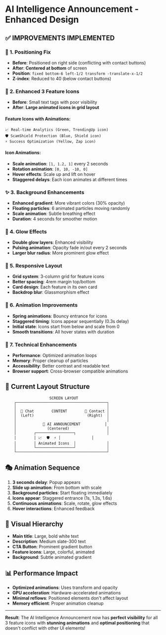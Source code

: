 # AI Intelligence Announcement - Enhanced Design

## ✅ **IMPROVEMENTS IMPLEMENTED**

### 🎯 **1. Positioning Fix**

- **Before**: Positioned on right side (conflicting with contact buttons)
- **After**: **Centered at bottom** of screen
- **Position**: `fixed bottom-6 left-1/2 transform -translate-x-1/2`
- **Z-index**: Reduced to 40 (below contact buttons)

### 🎨 **2. Enhanced 3 Feature Icons**

- **Before**: Small text tags with poor visibility
- **After**: **Large animated icons in grid layout**

#### **Feature Icons with Animations:**

```
📈 Real-time Analytics (Green, TrendingUp icon)
🛡️ ScamShield Protection (Blue, Shield icon)
⚡ Success Optimization (Yellow, Zap icon)
```

#### **Icon Animations:**

- **Scale animation**: `[1, 1.2, 1]` every 2 seconds
- **Rotation animation**: `[0, 10, -10, 0]`
- **Hover effects**: Scale up and lift on hover
- **Staggered delays**: Each icon animates at different times

### ✨ **3. Background Enhancements**

- **Enhanced gradient**: More vibrant colors (30% opacity)
- **Floating particles**: 6 animated particles moving randomly
- **Scale animation**: Subtle breathing effect
- **Duration**: 4 seconds for smoother motion

### 🌟 **4. Glow Effects**

- **Double glow layers**: Enhanced visibility
- **Pulsing animation**: Opacity fade in/out every 2 seconds
- **Larger blur radius**: More prominent glow effect

### 📱 **5. Responsive Layout**

- **Grid system**: 3-column grid for feature icons
- **Better spacing**: 4rem margin top/bottom
- **Card design**: Each feature in its own card
- **Backdrop blur**: Glassmorphism effect

### 🎪 **6. Animation Improvements**

- **Spring animations**: Bouncy entrance for icons
- **Staggered timing**: Icons appear sequentially (0.3s delay)
- **Initial state**: Icons start from below and scale from 0
- **Smooth transitions**: All hover states with duration

### 🔧 **7. Technical Enhancements**

- **Performance**: Optimized animation loops
- **Memory**: Proper cleanup of particles
- **Accessibility**: Better contrast and readable text
- **Browser support**: Cross-browser compatible animations

## 📐 **Current Layout Structure**

```
                    SCREEN LAYOUT
    ┌─────────────────────────────────────────┐
    │                                         │
    │  💬 Chat        CONTENT        📱 Contact │
    │  (Left)                        (Right)  │
    │                                         │
    │            🎉 AI ANNOUNCEMENT           │
    │              (Centered)                 │
    │        ┌─────────────────┐              │
    │        │ 📈  🛡️  ⚡ │              │
    │        │ Animated Icons  │              │
    │        └─────────────────┘              │
    └─────────────────────────────────────────┘
```

## 🎭 **Animation Sequence**

1. **3 seconds delay**: Popup appears
2. **Slide up animation**: From bottom with scale
3. **Background particles**: Start floating immediately
4. **Icons appear**: Staggered entrance (1s, 1.3s, 1.6s)
5. **Continuous animations**: Scale, rotate, glow effects
6. **Hover interactions**: Enhanced feedback

## 🎨 **Visual Hierarchy**

- **Main title**: Large, bold white text
- **Description**: Medium slate-300 text
- **CTA Button**: Prominent gradient button
- **Feature icons**: Large, colorful, animated
- **Background**: Subtle animated gradient

## 📊 **Performance Impact**

- **Optimized animations**: Uses transform and opacity
- **GPU acceleration**: Hardware-accelerated animations
- **Minimal reflows**: Positioned elements don't affect layout
- **Memory efficient**: Proper animation cleanup

---

**Result**: The AI Intelligence Announcement now has **perfect visibility** for all 3 feature icons with **stunning animations** and **optimal positioning** that doesn't conflict with other UI elements!
